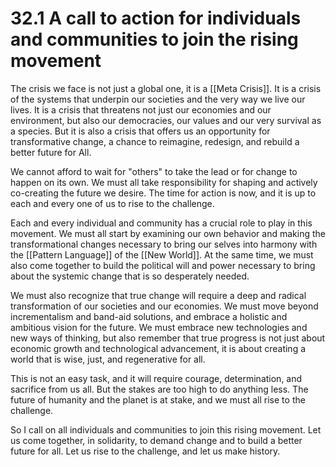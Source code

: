 # 32.1 A call to action for individuals and communities to join the rising movement

The crisis we face is not just a global one, it is a [[Meta Crisis]]. It is a crisis of the systems that underpin our societies and the very way we live our lives. It is a crisis that threatens not just our economies and our environment, but also our democracies, our values and our very survival as a species. But it is also a crisis that offers us an opportunity for transformative change, a chance to reimagine, redesign, and rebuild a better future for All.

We cannot afford to wait for "others" to take the lead or for change to happen on its own. We must all take responsibility for shaping and actively co-creating the future we desire. The time for action is now, and it is up to each and every one of us to rise to the challenge.

Each and every individual and community has a crucial role to play in this movement. We must all start by examining our own behavior and making the transformational changes necessary to bring our selves into harmony with the [[Pattern Language]] of the [[New World]]. At the same time, we must also come together to build the political will and power necessary to bring about the systemic change that is so desperately needed.

We must also recognize that true change will require a deep and radical transformation of our societies and our economies. We must move beyond incrementalism and band-aid solutions, and embrace a holistic and ambitious vision for the future. We must embrace new technologies and new ways of thinking, but also remember that true progress is not just about economic growth and technological advancement, it is about creating a world that is wise, just, and regenerative for all.

This is not an easy task, and it will require courage, determination, and sacrifice from us all. But the stakes are too high to do anything less. The future of humanity and the planet is at stake, and we must all rise to the challenge.

So I call on all individuals and communities to join this rising movement. Let us come together, in solidarity, to demand change and to build a better future for all. Let us rise to the challenge, and let us make history.